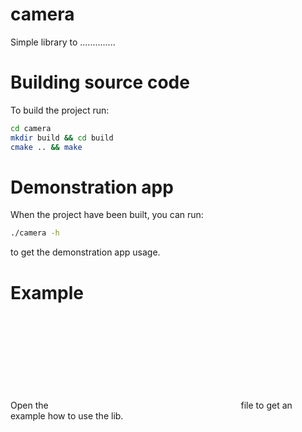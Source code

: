 # camera

Simple library to ..............

# Building source code

To build the project run:
```bash
cd camera
mkdir build && cd build
cmake .. && make
```

# Demonstration app

When the project have been built, you can run:
```bash
./camera -h
```
to get the demonstration app usage.

# Example
Open the ![main.cpp](cpp:src/main.cpp) file to get an example how to use the lib.
